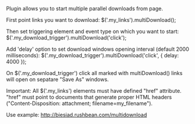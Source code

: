 Plugin allows you to start multiple parallel downloads from page. 

First point links you want to download:
$('.my_links').multiDownload();

Then set triggering element and event type on which you want to start:
$('.my_download_trigger').multiDownload('click');

Add 'delay' option to set download windows opening interval (default 2000 milliseconds):
$('.my_download_trigger').multiDownload('click', { delay: 4000 });

On $('.my_download_trigger') click all marked with multiDownload() links will open on sepatare "Save As" windows.

Important: All $('.my_links') elements must have defined "href" attribute. "href" must point to documents that generate proper HTML headers ("Content-Disposition: attachment; filename=my_filename").

Use example: http://biesiad.rushbean.com/multidownload
